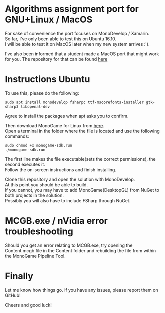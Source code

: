 # Algorithms assignment port for GNU+Linux / MacOS
For sake of convenience the port focuses on MonoDevelop / Xamarin.  
So far, I've only been able to test this on Ubuntu 16.10.  
I will be able to test it on MacOS later when my new system arrives :').  

I've also been informed that a student made a MacOS port that might work for you.
The repository for that can be found [here](https://github.com/remcovisser/Dev020201)

# Instructions Ubuntu
To use this, please do the following:
```
sudo apt install monodevelop fsharpc ttf-mscorefonts-installer gtk-sharp3 libopenal-dev
```
Agree to install the packages when apt asks you to confirm.

Then download MonoGame for Linux from [here](http://www.monogame.net/2016/03/17/monogame-3-5/).  
Open a terminal in the folder where the file is located and use the following commands:
```
sudo chmod +x monogame-sdk.run
./monogame-sdk.run
```

The first line makes the file executable(sets the correct permissions), the second executes it.  
Follow the on-screen instructions and finish installing.

Clone this repository and open the solution with MonoDevelop.  
At this point you should be able to build.  
If you cannot, you may have to add MonoGame(DesktopGL) from NuGet to both projects in the solution.  
Possibly you will also have to include FSharp through NuGet.

# MCGB.exe / nVidia error troubleshooting
Should you get an error relating to MCGB.exe, try opening the Content.mcgb file in the Content folder and rebuilding the file from within the MonoGame Pipeline Tool.

# Finally
Let me know how things go. If you have any issues, please report them on GitHub!

Cheers and good luck!
